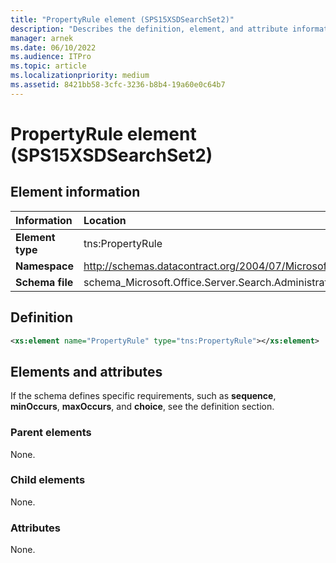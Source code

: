 ```yaml
---
title: "PropertyRule element (SPS15XSDSearchSet2)"
description: "Describes the definition, element, and attribute information for the PropertyRule element (SPS15XSDSearchSet2)."
manager: arnek
ms.date: 06/10/2022
ms.audience: ITPro
ms.topic: article
ms.localizationpriority: medium
ms.assetid: 8421bb58-3cfc-3236-b8b4-19a60e0c64b7
---
```


# PropertyRule element (SPS15XSDSearchSet2)



## Element information

|Information|Location|
|:-----|:-----|
|**Element type**|tns:PropertyRule|
|**Namespace**|http://schemas.datacontract.org/2004/07/Microsoft.Office.Server.Search.Administration|
|**Schema file**|schema_Microsoft.Office.Server.Search.Administration.xsd|

## Definition

```XML
<xs:element name="PropertyRule" type="tns:PropertyRule"></xs:element>

```

## Elements and attributes

If the schema defines specific requirements, such as **sequence**, **minOccurs**, **maxOccurs**, and **choice**, see the definition section.

### Parent elements

None.

### Child elements

None.

### Attributes

None.
